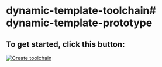 # dynamic-template-toolchain# dynamic-template-prototype

## To get started, click this button:
[![Create toolchain](https://cloud.ibm.com/devops/graphics/create_toolchain_button.png)](https://cloud.ibm.com/devops/setup/deploy?repository=https%3A%2F%2Fgithub.com%2Fjauninb%2Fdynamic-template-toolchain&env_id=ibm:yp:us-south)
